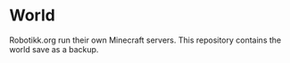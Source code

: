 # World

Robotikk.org run their own Minecraft servers. This repository contains the world save as a backup.
